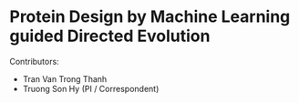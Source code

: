# Protein Design by Machine Learning guided Directed Evolution

Contributors:
* Tran Van Trong Thanh
* Truong Son Hy (PI / Correspondent)
